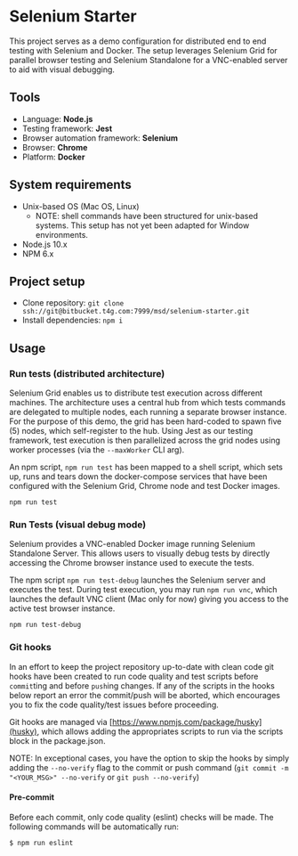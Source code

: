 # Selenium Starter

This project serves as a demo configuration for distributed end to end testing with Selenium and
 Docker. The
setup leverages Selenium Grid for parallel browser testing and Selenium Standalone for a VNC-enabled server to aid with visual debugging.
 
## Tools
- Language: **Node.js**
- Testing framework: **Jest**
- Browser automation framework: **Selenium**
- Browser: **Chrome**
- Platform: **Docker**
  
## System requirements
- Unix-based OS (Mac OS, Linux)
  - NOTE: shell commands have been structured for unix-based systems. This setup has not yet been
   adapted for Window environments.
- Node.js 10.x
- NPM 6.x

## Project setup
- Clone repository: `git clone ssh://git@bitbucket.t4g.com:7999/msd/selenium-starter.git`
- Install dependencies: `npm i`

## Usage
### Run tests (distributed architecture)
Selenium Grid enables us to distribute test execution across different machines. The architecture
 uses a central hub from which tests commands are delegated to multiple nodes, each running a separate
  browser instance. For the purpose of this demo, the grid has been hard-coded to spawn five (5) nodes, which self-register to the hub. Using Jest as our testing framework, test execution is
   then parallelized across the grid nodes using worker processes (via the `--maxWorker` CLI arg). 

An npm script, `npm run test` has been mapped to a shell script, which sets up, runs and tears down
 the docker-compose services that have been configured with the Selenium Grid, Chrome node and
  test Docker images.
```
npm run test
```

### Run Tests (visual debug mode)
Selenium provides a VNC-enabled Docker image running Selenium Standalone Server. This allows
 users to visually debug tests by directly accessing the Chrome browser instance used to execute
  the tests.
  
The npm script `npm run test-debug` launches the Selenium server and executes the test. During test execution, you may run `npm run vnc`, which launches the default VNC client (Mac
 only for now) giving you access to the active test browser instance. 
```
npm run test-debug
```

### Git hooks
In an effort to keep the project repository up-to-date with clean code git hooks have been created to run code quality and test scripts before `commit`ting and before `push`ing changes. If any of the scripts in the hooks below report an error the commit/push will be aborted, which encourages you to fix the code quality/test issues before proceeding.

Git hooks are managed via [https://www.npmjs.com/package/husky](husky), which allows adding the appropriates scripts to run via the scripts block in the package.json.

NOTE: In exceptional cases, you have the option to skip the hooks by simply adding the `--no-verify` flag to the commit or push command (`git commit -m "<YOUR_MSG>" --no-verify` or `git push --no-verify`)

#### Pre-commit
Before each commit, only code quality (eslint) checks will be made. The following commands will be automatically run:

```
$ npm run eslint
```
